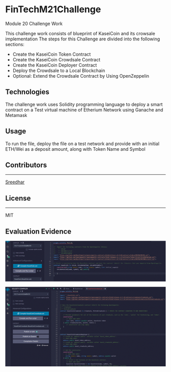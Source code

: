 # FinTechM21Challenge
Module 20 Challenge Work

This challenge work consists of blueprint of KaseiCoin and its crowsale implementation
The steps for this Challenge are divided into the following sections:

* Create the KaseiCoin Token Contract
* Create the KaseiCoin Crowdsale Contract
* Create the KaseiCoin Deployer Contract
* Deploy the Crowdsale to a Local Blockchain
* Optional: Extend the Crowdsale Contract by Using OpenZeppelin

## Technologies
The challenge work uses Solidity programming language to deploy a 
smart contract on a Test virtual machine of Etherium Network using
Ganache and Metamask

## Usage
To run the file, deploy the file on a test network and provide with
an initial ETH/Wei as a deposit amount, along with Token Name and Symbol

## Contributors
---
[Sreedhar](j_sreedhar@yahoo.com)

## License
---
MIT

## Evaluation Evidence

![KaseiCoin Compilation](KaseiCoin_compilation.gif)

![KaseiCoinCrowdsale Compilation](./KaseiCoinCrowdsale_compilation.gif)
